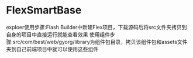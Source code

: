 # FlexSmartBase
exploer使用步骤:Flash Builder中新建Flex项目，下载源码后将src文件夹拷贝到自身的项目中直接运行就能查看效果
使用组件步骤:src/com/best/web/gyorg/library为组件包目录，拷贝该组件包和assets文件夹到自己前端项目中就可以使用这些组件
